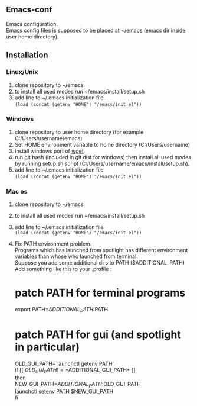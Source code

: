 ## Emacs-conf
Emacs configuration.  
Emacs config files is supposed to be placed at ~/emacs (emacs dir inside user home directory).

## Installation

### Linux/Unix

1. clone repository to ~/emacs
2. to install all used modes run ~/emacs/install/setup.sh
3. add line to ~/.emacs initialization file  
    `(load (concat (getenv "HOME") "/emacs/init.el"))`

### Windows

1. clone repository to user home directory (for example C:/Users/username/emacs)
2. Set HOME environment variable to home directory (C:/Users/username)
3. install windows port of [wget](http://gnuwin32.sourceforge.net/packages/wget.htm)
4. run git bash (included in git dist for windows) then install all used modes by running setup.sh script (C:/Users/username/emacs/install/setup.sh).
5. add line to ~/.emacs initialization file  
    `(load (concat (getenv "HOME") "/emacs/init.el"))`

### Mac os
1. clone repository to ~/emacs
2. to install all used modes run ~/emacs/install/setup.sh
3. add line to ~/.emacs initialization file  
    `(load (concat (getenv "HOME") "/emacs/init.el"))`
4. Fix PATH environment problem.  
Programs which has launched from spotlight has different environment variables than whose who launched from terminal.  
Suppose you add some additional dirs to PATH ($ADDITIONAL_PATH)  
Add something like this to your .profile :  

    # patch PATH for terminal programs  
    export PATH=$ADDITIONAL_PATH:$PATH  
    # patch PATH for gui (and spotlight in particular)  
    OLD_GUI_PATH=\`launchctl getenv PATH\`  
    if [[ $OLD_GUI_PATH != *$ADDITIONAL_GUI_PATH* ]]  
    then  
        NEW_GUI_PATH=$ADDITIONAL_PATH:$OLD_GUI_PATH  
        launchctl setenv PATH $NEW_GUI_PATH  
    fi

